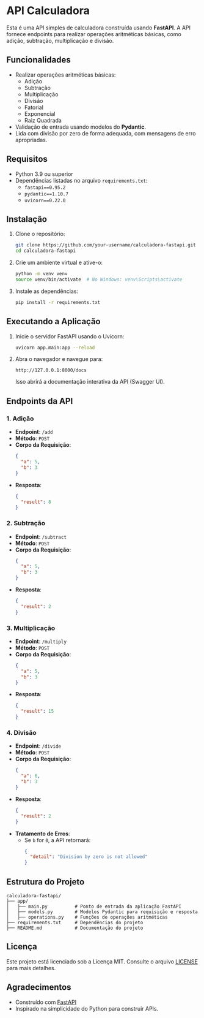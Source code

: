# API Calculadora

Esta é uma API simples de calculadora construída usando **FastAPI**. A API fornece endpoints para realizar operações aritméticas básicas, como adição, subtração, multiplicação e divisão.

## Funcionalidades

- Realizar operações aritméticas básicas:
  - Adição
  - Subtração
  - Multiplicação
  - Divisão
  - Fatorial
  - Exponencial
  - Raiz Quadrada
- Validação de entrada usando modelos do **Pydantic**.
- Lida com divisão por zero de forma adequada, com mensagens de erro apropriadas.

## Requisitos

- Python 3.9 ou superior
- Dependências listadas no arquivo `requirements.txt`:
  - `fastapi==0.95.2`
  - `pydantic==1.10.7`
  - `uvicorn==0.22.0`

## Instalação

1. Clone o repositório:
   ```bash
   git clone https://github.com/your-username/calculadora-fastapi.git
   cd calculadora-fastapi
   ```

2. Crie um ambiente virtual e ative-o:
   ```bash
   python -m venv venv
   source venv/bin/activate  # No Windows: venv\Scripts\activate
   ```

3. Instale as dependências:
   ```bash
   pip install -r requirements.txt
   ```

## Executando a Aplicação

1. Inicie o servidor FastAPI usando o Uvicorn:
   ```bash
   uvicorn app.main:app --reload
   ```

2. Abra o navegador e navegue para:
   ```
   http://127.0.0.1:8000/docs
   ```
   Isso abrirá a documentação interativa da API (Swagger UI).

## Endpoints da API

### 1. **Adição**
   - **Endpoint**: `/add`
   - **Método**: `POST`
   - **Corpo da Requisição**:
     ```json
     {
       "a": 5,
       "b": 3
     }
     ```
   - **Resposta**:
     ```json
     {
       "result": 8
     }
     ```

### 2. **Subtração**
   - **Endpoint**: `/subtract`
   - **Método**: `POST`
   - **Corpo da Requisição**:
     ```json
     {
       "a": 5,
       "b": 3
     }
     ```
   - **Resposta**:
     ```json
     {
       "result": 2
     }
     ```

### 3. **Multiplicação**
   - **Endpoint**: `/multiply`
   - **Método**: `POST`
   - **Corpo da Requisição**:
     ```json
     {
       "a": 5,
       "b": 3
     }
     ```
   - **Resposta**:
     ```json
     {
       "result": 15
     }
     ```

### 4. **Divisão**
   - **Endpoint**: `/divide`
   - **Método**: `POST`
   - **Corpo da Requisição**:
     ```json
     {
       "a": 6,
       "b": 3
     }
     ```
   - **Resposta**:
     ```json
     {
       "result": 2
     }
     ```
   - **Tratamento de Erros**:
     - Se `b` for `0`, a API retornará:
       ```json
       {
         "detail": "Division by zero is not allowed"
       }
       ```

## Estrutura do Projeto

```
calculadora-fastapi/
├── app/
│   ├── main.py          # Ponto de entrada da aplicação FastAPI
│   ├── models.py        # Modelos Pydantic para requisição e resposta
│   ├── operations.py    # Funções de operações aritméticas
├── requirements.txt     # Dependências do projeto
├── README.md            # Documentação do projeto
```

## Licença

Este projeto está licenciado sob a Licença MIT. Consulte o arquivo [LICENSE](../../LICENSE) para mais detalhes.

## Agradecimentos

- Construído com [FastAPI](https://fastapi.tiangolo.com/)
- Inspirado na simplicidade do Python para construir APIs.
